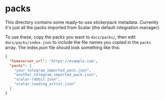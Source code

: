 # packs

This directory contains some ready-to-use stickerpack metadata. Currently
it's just all the packs imported from Scalar (the default integration manager).

To use these, copy the packs you want to `docs/packs/`, then edit
`docs/packs/index.json` to include the file names you copied in the `packs`
array. The index.json file should look something like this:

```json
{
  "homeserver_url": "https://example.com",
  "packs": [
    "your_telegram_imported_pack.json",
    "another_telegram_imported_pack.json",
    "scalar-rabbit.json",
    "scalar-loading_artist.json"
  ]
}
```
